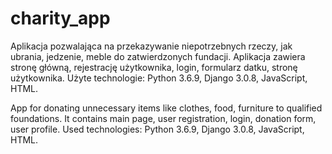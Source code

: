 # charity_app
Aplikacja pozwalająca na przekazywanie niepotrzebnych rzeczy, jak ubrania, jedzenie, meble do zatwierdzonych fundacji.
Aplikacja zawiera stronę główną, rejestrację użytkownika, login, formularz datku, stronę użytkownika.
Użyte technologie:
Python 3.6.9, Django 3.0.8, JavaScript, HTML.

App for donating unnecessary items like clothes, food, furniture to qualified foundations. 
It contains main page, user registration, login, donation form, user profile.
Used technologies:
Python 3.6.9, Django 3.0.8, JavaScript, HTML.
